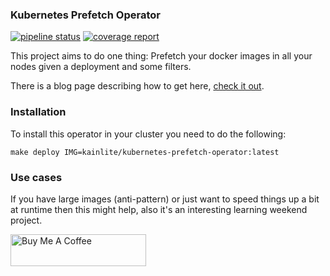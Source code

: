 ### Kubernetes Prefetch Operator

[![pipeline status](https://gitlab.com/kainlite/kubernetes-prefetch-operator/badges/master/pipeline.svg)](https://gitlab.com/kainlite/kubernetes-prefetch-operator/commits/master)
[![coverage report](https://gitlab.com/kainlite/kubernetes-prefetch-operator/badges/master/coverage.svg)](https://gitlab.com/kainlite/kubernetes-prefetch-operator/commits/master)

This project aims to do one thing: Prefetch your docker images in all your nodes given a deployment and some filters.

There is a blog page describing how to get here, [check it out](https://techsquad.rocks/blog/creating_a_prefetch_method_for_kubernetes_with_the_operator_sdk/).

### Installation
To install this operator in your cluster you need to do the following:
```
make deploy IMG=kainlite/kubernetes-prefetch-operator:latest
```

### Use cases
If you have large images (anti-pattern) or just want to speed things up a bit at runtime then this might help, also it's an interesting learning weekend project.

<a href="https://www.buymeacoffee.com/NDx5OFh" target="_blank"><img src="https://cdn.buymeacoffee.com/buttons/default-green.png" alt="Buy Me A Coffee" style="height: 51px !important;width: 217px !important;" ></a>
